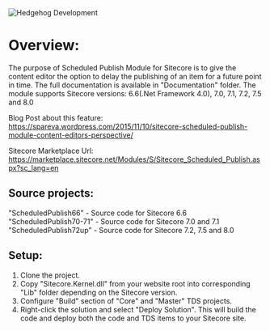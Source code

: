 <img src="https://www.hhog.com/-/media/PublicImages/Hedgehog/Hedgehog-logo-4color-275x46.jpg" alt="Hedgehog Development" border="0"> 


# Overview: #  

The purpose of Scheduled Publish Module for Sitecore is to give the content editor the option to delay the publishing of an item for a future point in time. The full documentation is available in "Documentation" folder. 
The module supports Sitecore versions: 6.6(.Net Framework 4.0), 7.0, 7.1, 7.2, 7.5 and 8.0  

Blog Post about this feature: [https://spareva.wordpress.com/2015/11/10/sitecore-scheduled-publish-module-content-editors-perspective/
](https://spareva.wordpress.com/2015/11/10/sitecore-scheduled-publish-module-content-editors-perspective/)

Sitecore Marketplace Url: [https://marketplace.sitecore.net/Modules/S/Sitecore_Scheduled_Publish.aspx?sc_lang=en
](https://marketplace.sitecore.net/Modules/S/Sitecore_Scheduled_Publish.aspx?sc_lang=en
)


## Source projects: ##

"ScheduledPublish66" - Source code for Sitecore 6.6  
"ScheduledPublish70-71" - Source code for Sitecore 7.0 and 7.1   
"ScheduledPublish72up" - Source code for Sitecore 7.2, 7.5 and 8.0  


## Setup: ##

1. Clone the project.
2. Copy "Sitecore.Kernel.dll" from your website root into corresponding "Lib" folder depending on the Sitecore version.
3. Configure "Build" section of "Core" and "Master" TDS projects.
4. Right-click the solution and select "Deploy Solution". This will build the code and deploy both the code and TDS items to your Sitecore site.


